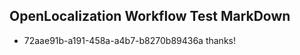 ## OpenLocalization Workflow Test MarkDown
* 72aae91b-a191-458a-a4b7-b8270b89436a thanks!

<!--HONumber=Aug16_HO1-->


